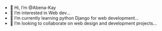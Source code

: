 - 👋 Hi, I’m @Abena-Kay
- 👀 I’m interested in Web dev...
- 🌱 I’m currently learning python Django for web development...
- 💞️ I’m looking to collaborate on web design and development projects...

<!---
Abena-Kay/Abena-Kay is a ✨ special ✨ repository because its `README.md` (this file) appears on your GitHub profile.
You can click the Preview link to take a look at your changes.
--->
